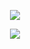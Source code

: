 <p align="center" > 
<img src="https://github.com/Sebastian-Zok/EcoScan-MESH2021/blob/main/img/mesh.png">
</p>


<p align="center" > 
<img src="https://github.com/Sebastian-Zok/EcoScan-MESH2021/blob/main/img/Logo.png">
</p>
